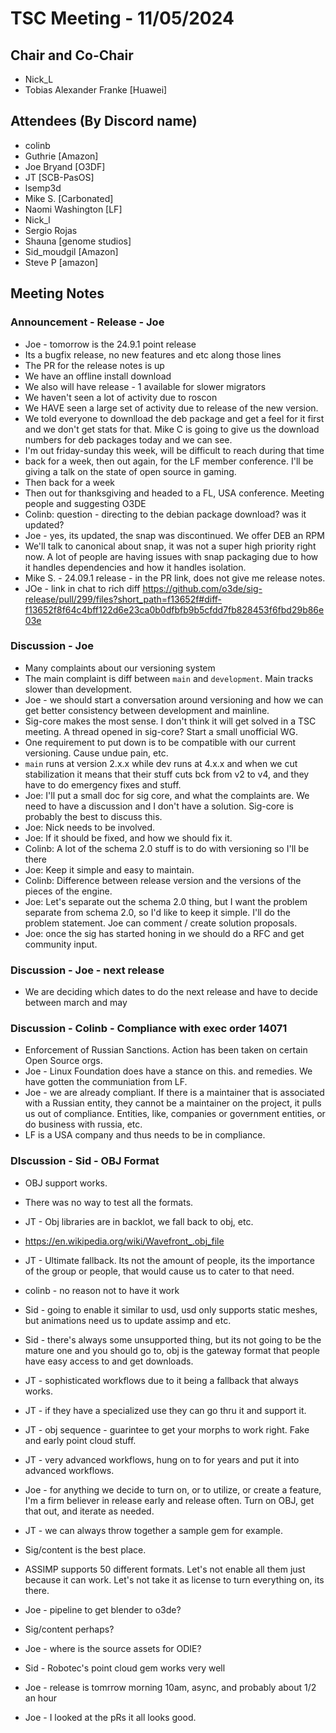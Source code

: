 # TSC Meeting - 11/05/2024

## Chair and Co-Chair
* Nick_L
* Tobias Alexander Franke [Huawei]

## Attendees (By Discord name)
* colinb
* Guthrie [Amazon]
* Joe Bryand [O3DF]
* JT [SCB-PasOS]
* lsemp3d
* Mike S. [Carbonated]
* Naomi Washington [LF]
* Nick_l
* Sergio Rojas
* Shauna [genome studios]
* Sid_moudgil [Amazon]
* Steve P [amazon]

## Meeting Notes

### Announcement - Release - Joe
* Joe - tomorrow is the 24.9.1 point release
* Its a bugfix release, no new features and etc along those lines
* The PR for the release notes is up
* We have an offline install download
* We also will have release - 1 available for slower migrators
* We haven't seen a lot of activity due to roscon
* We HAVE seen a large set of activity due to release of the new version.
* We told everyone to downlload the deb package and get a feel for it first and we don't get stats for that.  Mike C is going to give us the download numbers for deb packages today and we can see.
* I'm out friday-sunday this week, will be difficult to reach during that time
* back for a week, then out again, for the LF member conference.  I'll be giving a talk on the state of open source in gaming.
* Then back for a week
* Then out for thanksgiving and headed to a FL, USA conference.  Meeting people and suggesting O3DE
* Colinb: question - directing to the debian package download?  was it updated?
* Joe - yes, its updated, the snap was discontinued.  We offer DEB an RPM
* We'll talk to canonical about snap, it was not a super high priority right now.  A lot of people are having issues with snap packaging due to how it handles dependencies and how it handles isolation.
* Mike S. - 24.09.1 release - in the PR link, does not give me release notes.   
* JOe - link in chat to rich diff https://github.com/o3de/sig-release/pull/299/files?short_path=f13652f#diff-f13652f8f64c4bff122d6e23ca0b0dfbfb9b5cfdd7fb828453f6fbd29b86e03e

### Discussion - Joe
* Many complaints about our versioning system
* The main complaint is diff between `main` and `development`.  Main tracks slower than development.  
* Joe - we should start a conversation around versioning and how we can get better consistency between development and mainline.
* Sig-core makes the most sense.  I don't think it will get solved in a TSC meeting.  A thread opened in sig-core?  Start a small unofficial WG.   
* One requirement to put down is to be compatible with our current versioning.   Cause undue pain, etc.   
* `main` runs at version 2.x.x while dev runs at 4.x.x and when we cut stabilization it means that their stuff cuts bck from v2 to v4, and they have to do emergency fixes and stuff.  
* Joe:  I'll put a small doc for sig core, and what the complaints are.  We need to have a discussion and I don't have a solution.  Sig-core is probably the best to discuss this.
* Joe:  Nick needs to be involved.
* Joe:  If it should be fixed, and how we should fix it.
* Colinb:  A lot of the schema 2.0 stuff is to do with versioning so I'll be there
* Joe:  Keep it simple and easy to maintain.
* Colinb:  Difference between release version and the versions of the pieces of the engine.
* Joe:  Let's separate out the schema 2.0 thing, but I want the problem separate from schema 2.0, so I'd like to keep it simple.  I'll do the problem statement.  Joe can comment / create solution proposals.
* Joe:  once the sig has started honing in we should do a RFC and get community input.

### Discussion - Joe - next release
* We are deciding which dates to do the next release and have to decide between march and may

### Discussion - Colinb - Compliance with exec order 14071
* Enforcement of Russian Sanctions.  Action has been taken on certain Open Source orgs.
* Joe - Linux Foundation does have a stance on this. and remedies.  We have gotten the communiation from LF.
* Joe - we are already compliant.  If there is a maintainer that is associated with a Russian entity, they cannot be a maintainer on the project, it pulls us out of compliance.  Entities, like, companies or government entities, or do business with russia, etc.
* LF is a USA company and thus needs to be in compliance.

### DIscussion - Sid - OBJ Format
* OBJ support works.
* There was no way to test all the formats.
* JT - Obj libraries are in backlot, we fall back to obj, etc.
* https://en.wikipedia.org/wiki/Wavefront_.obj_file
* JT - Ultimate fallback.  Its not the amount of people, its the importance of the group or people, that would cause us to cater to that need.
* colinb - no reason not to have it work
* Sid - going to enable it similar to usd, usd only supports static meshes, but animations need us to update assimp and etc.
* Sid - there's always some unsupported thing, but its not going to be the mature one and you should go to, obj is the gateway format that people have easy access to and get downloads.
* JT - sophisticated workflows due to it being a fallback that always works.
* JT - if they have a specialized use they can go thru it and support it.
* JT - obj sequence - guarintee to get your morphs to work right.  Fake and early point cloud stuff.
* JT - very advanced workflows, hung on to for years and put it into advanced workflows.
* Joe - for anything we decide to turn on, or to utilize, or create a feature, I'm a firm believer in release early and release often.  Turn on OBJ, get that out, and iterate as needed.
* JT - we can always throw together a sample gem for example.
* Sig/content is the best place.
* ASSIMP supports 50 different formats.  Let's not enable all them just because it can work.  Let's not take it as license to turn everything on, its there.
* Joe - pipeline to get blender to o3de?
* Sig/content perhaps?
* Joe - where is the source assets for ODIE?
* Sid - Robotec's point cloud gem works very well

* Joe - release is tomrrow morning 10am, async, and probably about 1/2 an hour
* Joe - I looked at the pRs it all looks good.



